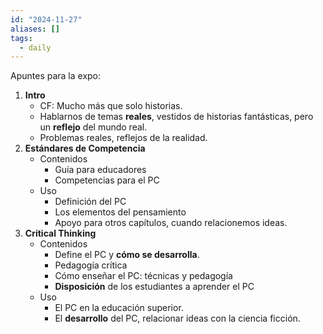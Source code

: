 ```yaml
---
id: "2024-11-27"
aliases: []
tags:
  - daily
---
```


Apuntes para la expo:

1. **Intro**
   - CF: Mucho más que solo historias.
   - Hablarnos de temas **reales**, vestidos de historias fantásticas, pero un **reflejo** del mundo real.
   - Problemas reales, reflejos de la realidad.
2. **Estándares de Competencia**
   - Contenidos
     - Guía para educadores
     - Competencias para el PC
   - Uso
     - Definición del PC
     - Los elementos del pensamiento
     - Apoyo para otros capítulos, cuando relacionemos ideas.
3. **Critical Thinking**
   - Contenidos
     - Define el PC y **cómo se desarrolla**.
     - Pedagogía crítica
     - Cómo enseñar el PC: técnicas y pedagogía
     - **Disposición** de los estudiantes a aprender el PC
   - Uso
     - El PC en la educación superior.
     - El **desarrollo** del PC, relacionar ideas con la ciencia ficción.
